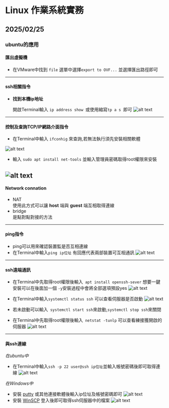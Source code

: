 # Linux 作業系統實務 

## 2025/02/25

### ubuntu的應用
#### 匯出虛擬機

+   在VMware中找到 ```file``` 選單中選擇```export to OVF...``` 並選擇匯出路徑即可
---
#### ssh相關指令
 
+ **找到本機ip地址**

     開啟Terminal輸入 ```ip address show ```或使用縮寫```tp a s ```即可 
     ![alt text](<螢幕擷取畫面 2025-02-25 100310.png>)
---
#### 控制及查詢TCP/IP網路介面指令
  + 在Terminal中輸入 ```ifconhig``` 來查詢,若無法執行須先安裝相關軟體
  
   ![alt text](<螢幕擷取畫面 2025-02-25 101108.png>)
  
  + 輸入 ```sudo apt install net-tools``` 並輸入管理員密碼取得root權限來安裝
   
   ![alt text](<螢幕擷取畫面 2025-02-25 104147.png>)
---
#### Network connation

+ NAT  
  使用此方式可以讓 **host** 端與 **guest** 端互相取得連線
+ bridge  
  是點對點對接的方法
--- 

#### ping指令

+ ping可以用來確認裝置監是否互相連線
+ 在Terminal中輸入```ping ip位址``` 有回應代表兩部裝置可互相通訊
  ![alt text](<螢幕擷取畫面 2025-02-25 103432.png>)
---

#### ssh遠端通訊
+ 在Terminal中先取得root權限後輸入``` apt install openssh-sever``` 想要一鍵安裝可以在後面加一個 ```-y```安裝過程中會將全部選項預設yes
 ![alt text](<螢幕擷取畫面 2025-02-25 111229.png>)
+ 在Terminal中輸入```systemctl status ssh``` 可以查看伺服器是否啟動
  ![alt text](<螢幕擷取畫面 2025-02-25 111304.png>)
+ 若未啟動可以輸入``` systemctl start ssh```來啟動,```systemctl stop ssh```來關閉  
    
+ 在Terminal中先取得root權限後輸入``` netstat -tunlp``` 可以查看練接獲開啟的伺服器
 ![alt text](<螢幕擷取畫面 2025-02-25 111426.png>)
---
#### 與ssh連線
*在ubuntu中*
+ 在Terminal中輸入```ssh -p 22 user@ssh ip位址```並輸入帳號密碼後即可取得連線
  ![alt text](<螢幕擷取畫面 2025-02-25 113748.png>)
  
*在Windows中* 
+ 安裝 [putty](https://www.putty.org/) 或其他連接軟體後輸入ip位址及帳號密碼即可
 ![alt text](<螢幕擷取畫面 2025-02-25 112856.png>)
+ 安裝 [WinSCP](https://winscp.net/eng/download.php) 登入後即可取得ssh伺服器中的檔案
  ![alt text](<螢幕擷取畫面 2025-02-25 120549.png>)




 
  